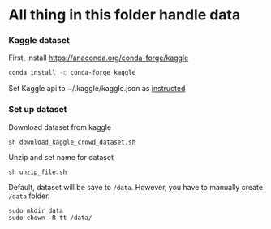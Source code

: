 # All thing in this folder handle data

### Kaggle dataset

First, install https://anaconda.org/conda-forge/kaggle 
```bash
conda install -c conda-forge kaggle 
```

Set Kaggle api to ~/.kaggle/kaggle.json  as [instructed](https://github.com/Kaggle/kaggle-api)

### Set up dataset 

Download dataset from kaggle 

```shell script
sh download_kaggle_crowd_dataset.sh
```

Unzip and set name for dataset

```shell script
sh unzip_file.sh 
```

Default, dataset will be save to `/data`. However, you have to manually create `/data` folder. 

```shell script
sudo mkdir data
sudo chown -R tt /data/
```